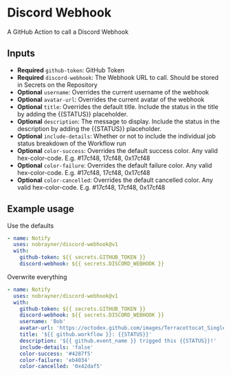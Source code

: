 # Discord Webhook

A GitHub Action to call a Discord Webhook

## Inputs

- **Required** `github-token`: GitHub Token
- **Required** `discord-webhook`: The Webhook URL to call. Should be stored in Secrets on the Repository
- **Optional** `username`: Overrides the current username of the webhook
- **Optional** `avatar-url`: Overrides the current avatar of the webhook
- **Optional** `title`: Overrides the default title. Include the status in the title by adding the {{STATUS}} placeholder.
- **Optional** `description`: The message to display. Include the status in the description by adding the {{STATUS}} placeholder.
- **Optional** `include-details`: Whether or not to include the individual job status breakdown of the Workflow run
- **Optional** `color-success`: Overrides the default success color. Any valid hex-color-code. E.g. #17cf48, 17cf48, 0x17cf48
- **Optional** `color-failure`: Overrides the default failure color. Any valid hex-color-code. E.g. #17cf48, 17cf48, 0x17cf48
- **Optional** `color-cancelled`: Overrides the default cancelled color. Any valid hex-color-code. E.g. #17cf48, 17cf48, 0x17cf48

## Example usage

Use the defaults

```yaml
- name: Notify
  uses: nobrayner/discord-webhook@v1
  with:
    github-token: ${{ secrets.GITHUB_TOKEN }}
    discord-webhook: ${{ secrets.DISCORD_WEBHOOK }}
```



Overwrite everything

```yaml
- name: Notify
  uses: nobrayner/discord-webhook@v1
  with:
    github-token: ${{ secrets.GITHUB_TOKEN }}
    discord-webhook: ${{ secrets.DISCORD_WEBHOOK }}
    username: 'Bob'
    avatar-url: 'https://octodex.github.com/images/Terracottocat_Single.png'
    title: '${{ github.workflow }}: {{STATUS}}'
    description: '${{ github.event_name }} trigged this {{STATUS}}!'
    include-details: 'false'
    color-success: '#4287f5'
    color-failure: 'eb4034'
    color-cancelled: '0x42daf5'
```

